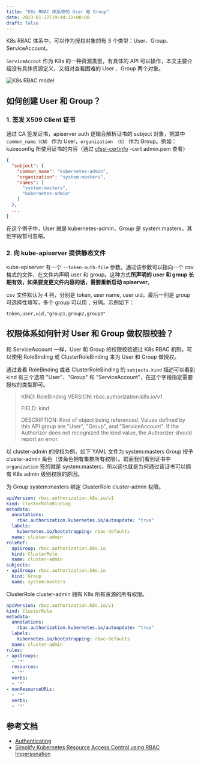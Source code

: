 ```yaml
---
title: "K8s RBAC 体系中的 User 和 Group"
date: 2023-01-22T19:44:22+08:00
draft: false
---
```


K8s RBAC 体系中，可以作为授权对象的有 3 个类型：User、Group、ServiceAccount。

`ServiceAccout` 作为 K8s 的一种资源类型，有具体的 API 可以操作，本文主要介绍没有具体资源定义，又相对查看困难的 User 、Group 两个对象。

![](/k8s-rbac-auth.png#center "K8s RBAC model")

## 如何创建 User 和 Group？

### 1. 签发 X509 Client 证书

通过 CA 签发证书，apiserver auth 逻辑会解析证书的 subject 对象，把其中 `common_name（CN）` 作为 User，`organization （O）` 作为 Group。例如：kubeconfig 所使用证书的内容（通过 [cfssl-certinfo](https://github.com/cloudflare/cfssl/releases) -cert admin.pem 查看）

```json
{
  "subject": {
    "common_name": "kubernetes-admin",
    "organization": "system:masters",
    "names": [
      "system:masters",
      "kubernetes-admin"
    ]
  },
  ...
}
```

在这个例子中，User 就是 kubernetes-admin，Group 是 system:masters，其他字段暂可忽略。


### 2. 向 kube-apiserver 提供静态文件

kube-apiserver 有一个 `--token-auth-file` 参数，通过该参数可以指向一个 csv 格式的文件，在文件内声明 user 和 group。这种方式**所声明的 user 和 group 长期有效，如果要变更文件内容的话，需要重新启动 apiserver**。

csv 文件默认为 4 列，分别是 token, user name, user uid，最后一列是 group 可选择性填写，多个 group 可以用 `,` 分隔。示例如下：

```csv
token,user,uid,"group1,group2,group3"
```

## 权限体系如何针对 User 和 Group 做权限校验？

和 ServiceAccount 一样，User 和 Group 的权限校验通过 K8s RBAC 机制，可以使用 RoleBinding 或 ClusterRoleBinding 来为 User 和 Group 做授权。

通过查看 RoleBinding 或者 ClusterRoleBinding 的 `subjects.kind` 描述可以看到 kind 有三个选项 "User"、"Group" 和 "ServiceAccount"，在这个字段指定需要授权的类型即可。

> KIND:     RoleBinding
> VERSION:  rbac.authorization.k8s.io/v1
>
> FIELD:    kind <string>
>
> DESCRIPTION:
>     Kind of object being referenced. Values defined by this API group are
>     "User", "Group", and "ServiceAccount". If the Authorizer does not
>     recognized the kind value, the Authorizer should report an error.

以 cluster-admin 的授权为例，如下 YAML 文件为 system:masters Group 授予 cluster-admin 角色（该角色拥有集群所有权限）。前面我们看到证书中 `organization` 签的就是 system:masters，所以这也就是为何通过该证书可以拥有 K8s admin 级别权限的原因。

为 Group system:masters 绑定 ClusterRole cluster-admin 权限。

```yaml
apiVersion: rbac.authorization.k8s.io/v1
kind: ClusterRoleBinding
metadata:
  annotations:
    rbac.authorization.kubernetes.io/autoupdate: "true"
  labels:
    kubernetes.io/bootstrapping: rbac-defaults
  name: cluster-admin
roleRef:
  apiGroup: rbac.authorization.k8s.io
  kind: ClusterRole
  name: cluster-admin
subjects:
- apiGroup: rbac.authorization.k8s.io
  kind: Group
  name: system:masters
```

ClusterRole cluster-admin 拥有 K8s 所有资源的所有权限。

```yaml
apiVersion: rbac.authorization.k8s.io/v1
kind: ClusterRole
metadata:
  annotations:
    rbac.authorization.kubernetes.io/autoupdate: "true"
  labels:
    kubernetes.io/bootstrapping: rbac-defaults
  name: cluster-admin
rules:
- apiGroups:
  - '*'
  resources:
  - '*'
  verbs:
  - '*'
- nonResourceURLs:
  - '*'
  verbs:
  - '*'
```

## 参考文档

- [Authenticating](https://kubernetes.io/docs/reference/access-authn-authz/authentication/)
- [Simplify Kubernetes Resource Access Control using RBAC Impersonation](https://docs.bitnami.com/tutorials/simplify-kubernetes-resource-access-rbac-impersonation/)